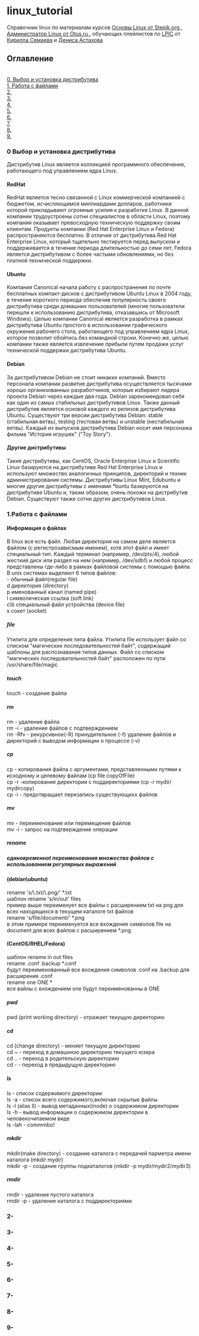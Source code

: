 # linux_tutorial
<p><a name="top"></p>
  
  
Справочник linux
по материалам курсов <a href = https://stepik.org/course/762 target="blank"> Основы Linux от Stepik.org </a> , <a href = https://otus.ru/lessons/linux target="blank"> Администратор Linux от Otus.ru <a> , обучающих плейлистов по <a href = https://www.lpi.org/our-certifications/summary-of-certifications target="blank">LPIC</a> от <a href=https://www.youtube.com/user/itsemaev  target="blank">Кирилла Семаева</a> и <a target="blank" href = https://www.youtube.com/channel/UC-sAMvDe7gTmBbub-rWljZg/featured> Дениса Астахова </a>
  <h2>Оглавление</h2><br>
  <a href=#0>0. Выбор и установка дистрибутива</a><br>
  <a href=#1>1. Работа с файлами</a><br>
  <a href=#2>2.</a><br>
  <a href=#3>3.</a><br>
  <a href=#4>4.</a><br>
  <a href=#5>5.</a><br>
  <a href=#6>6.</a><br>
  <a href=#7>7.</a><br>
  <a href=#8>8.</a><br>
  <a href=#9>9.</a><br>
  
<h3><a name = "0">0 Выбор и установка дистрибутива</h3>
  Дистрибутив Linux является коллекцией программного обеспечения, работающего под управлением ядра Linux.
 <h4>RedHat</h4>
RedHat является тесно связанной с Linux коммерческой компанией с бюджетом, исчисляющимся миллиардами долларов, работники которой прикладывают огромные усилия к разработке Linux. В данной компании трудоустроены сотни специалистов в области Linux, поэтому компания оказывает превосходную техническую поддержку своим клиентам. Продукты компании (Red Hat Enterprise Linux и Fedora) распространяются бесплатно. В отличие от дистрибутива Red Hat Enterprise Linux, который тщательно тестируется перед выпуском и поддерживается в течение периода длительностью до семи лет, Fedora является дистрибутивом с более частыми обновлениями, но без платной технической поддержки.

<h4>Ubuntu</h4>
Компания Canonical начала работу с распространения по почте бесплатных компакт-дисков с дистрибутивом Ubuntu Linux в 2004 году, в течение короткого периода обеспечив популярность своего дистрибутива среди домашних пользователей (многие пользователи перешли к использованию дистрибутива, отказавшись от Microsoft Windows). Целью компании Canonical является разработка в рамках дистрибутива Ubuntu простого в использовании графического окружения рабочего стола, работающего под управлением ядра Linux, которое позволит обойтись без командной строки. Конечно же, целью компании также является извлечение прибыли путем продажи услуг технической поддержки дистрибутива Ubuntu.

<h4>Debian</h4>
За дистрибутивом Debian не стоит никаких компаний. Вместо персонала компании развитие дистрибутива осуществляется тысячами хорошо организованных разработчиков, которые избирают лидера проекта Debian через каждые два года. Debian зарекомендовал себя как один из самых стабильных дистрибутивов Linux. Также данный дистрибутив является основой каждого из релизов дистрибутива Ubuntu. Существуют три версии дистрибутива Debian: stable (стабильная ветвь), testing (тестовая ветвь) и unstable (нестабильная ветвь). Каждый из выпусков дистрибутива Debian носит имя персонажа фильма "История игрушек" ("Toy Story").

<h4>Другие дистрибутивы</h4>
Такие дистрибутивы, как CentOS, Oracle Enterprise Linux и Scientific Linux базируются на дистрибутиве Red Hat Enterprise Linux и используют множество аналогичных принципов, директорий и техник администрирования системы. Дистрибутивы Linux Mint, Edubuntu и многие другие дистрибутивы с именами *buntu базируются на дистрибутиве Ubuntu и, таким образом, очень похожи на дистрибутив Debian. Существуют также сотни других дистрибутивов Linux.

<h3><a name = "1">1.Работа с файлами</h3>
<h4>Информация о файлах</h4>
В linux все есть файл. Любая директория на самом деле является файлом (с регистрозависмым именем), хотя этот файл и имеет специальный тип. Каждый терминал (например, /dev/pts/4), любой жесткий диск или раздел на нем (например, /dev/sdb1) и любой процесс представлены где-либо в рамках файловой системы с помощью файла. В unix системах выделяют 6 типов файлов:<br>
- обычный файл(regular file)<br>
d директория (directory)<br>
p именованный канал (named pipe)<br>
l символическая ссылка (soft link)<br>
c\b специальный файл устройства (device file)<br>
s сокет (socket)<br>

<h5>file</h5>
Утилита для определения типа файла. Утилита file использует файл со списком "магических последовательностей байт", содержащий шаблоны для распознавания типов данных. Файл со списком "магических последовательностей байт" расположен по пути /usr/share/file/magic <br>

<h5>touch</h5>
touch - cоздание файла<br>

<h5>rm</h5>
rm - удаление файла<br>
rm -i - удаление файлов с подтверждением<br>
rm -Rfv - рекурсивное(-R) принудительное (-f) удаление файлов и директорий с выводом информации о процессе (-v)<br>

<h5>cp</h5>
cp - копирования файла с аргументами, представленными путями к исходному и целевому файлам (cp file copyOfFile)<br>
cp -r -копирование директории с поддиректориями (cp -r mydir/ mydircopy)<br>
cp -i - предотвращает перезапись существующихх файлов<br>

<h5>mv</h5>
mv - переименование или перемещение файлов <br>
mv -i - запрос на подтверждение операции <br>

<h5>rename<h5>
единовременноt переименования множества файлов с использованием регулярных выражений 
<h4>(debian\ubuntu)</h4>
rename 's/\.txt/\.png/' *.txt <br>
шаблон rename 's/in/out' files <br>
пример выше переименует все файлы с расширением txt на png для всех находящихся в текущем каталоге txt файлов <br>
rename 's/file/document/' *.png <br>
в этом примере переименуется все вхождения символов file на document для всех файлов с расширением *.png <br>

<h4>(CentOS/RHEL/Fedora)</h4>
шаблон rename in out files<br>
rename .conf .backup *.conf <br>
будут переименованный все вхождения символов .conf на .backup для расширения .conf<br>
rename one ONE *<br>
все вайлы с вхождением one будут переименованны в ONE<br> 




<h5>pwd</h5>
pwd (print working directory) - отражает текущую директорию

<h5>cd</h5>
cd (change directory) - меняет текущую директорию<br>
cd ~ - переход в домашнюю директорию текущего юзера<br>
cd .. - переход в родительскую директорию<br>
cd - - переход в предыдущую директорию<br>

<h5>ls</h5>
ls - список содержимого директории<br>
ls -a - список всего содержимого,включая скрытые файлы<br>
ls -l (alias ll) - вывод метаданных(inode) о содержимом директории<br>
ls -h - вывод информации о содержимом директории в человекочитаемом виде<br>
ls -lah - commmbo!<br>

<h5>mkdir</h5>
mkdir(make directory) - создание каталога с передачей парметра имени каталога (mkdir mydir)<br>
mkdir -p - создание группы подкаталогов (mkdir -p mydir/mydir2/mydir3)<br>

<h5>rmdir</h5>
rmdir - удаление пустого каталога<br>
rmdir -p - удаление каталога с поддиректориями<br>










<h3><a name = "2">2-</h3>
<h3><a name = "3">3-</h3>
<h3><a name = "4">4-</h3>
<h3><a name = "5">5-</h3>
<h3><a name = "6">6-</h3>
<h3><a name = "7">7-</h3>
<h3><a name = "8">8-</h3>
<h3><a name = "9">9-</h3>
